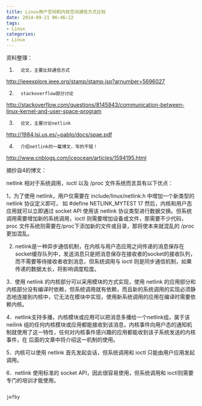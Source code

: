 ```yaml
---
title: Linux用户空间和内核空间通信方式比较
date: 2014-09-21 06:46:22
tags: 
- Linux
categories:
- Linux
---
```


资料整理：

1.       论文，主要比较通信方式
http://ieeexplore.ieee.org/stamp/stamp.jsp?arnumber=5696027

2.       stackoverflow部分讨论

http://stackoverflow.com/questions/8145943/communication-between-linux-kernel-and-user-space-program

3.       论文，主要讨论netlink

http://1984.lsi.us.es/~pablo/docs/spae.pdf

4.       介绍netlink的一篇博文，写的不错！

http://www.cnblogs.com/iceocean/articles/1594195.html

摘抄自4的博文：

netlink 相对于系统调用，ioctl 以及 /proc 文件系统而言具有以下优点：

1，为了使用 netlink，用户仅需要在 include/linux/netlink.h 中增加一个新类型的 netlink 协议定义即可， 如 #define NETLINK_MYTEST 17 然后，内核和用户态应用就可以立即通过 socket API 使用该 netlink 协议类型进行数据交换。但系统调用需要增加新的系统调用，ioctl 则需要增加设备或文件，那需要不少代码，proc 文件系统则需要在/proc下添加新的文件或目录，那将使本来就混乱的 /proc 更加混乱。

2. netlink是一种异步通信机制，在内核与用户态应用之间传递的消息保存在socket缓存队列中，发送消息只是把消息保存在接收者的socket的接收队列，而不需要等待接收者收到消息，但系统调用与 ioctl 则是同步通信机制，如果传递的数据太长，将影响调度粒度。

3．使用 netlink 的内核部分可以采用模块的方式实现，使用 netlink 的应用部分和内核部分没有编译时依赖，但系统调用就有依赖，而且新的系统调用的实现必须静态地连接到内核中，它无法在模块中实现，使用新系统调用的应用在编译时需要依赖内核。

4．netlink支持多播，内核模块或应用可以把消息多播给一个netlink组，属于该neilink 组的任何内核模块或应用都能接收到该消息，内核事件向用户态的通知机制就使用了这一特性，任何对内核事件感兴趣的应用都能收到该子系统发送的内核事件，在 后面的文章中将介绍这一机制的使用。

5．内核可以使用 netlink 首先发起会话，但系统调用和 ioctl 只能由用户应用发起调用。

6．netlink 使用标准的 socket API，因此很容易使用，但系统调用和 ioctl则需要专门的培训才能使用。



                                                                                                      jefby



